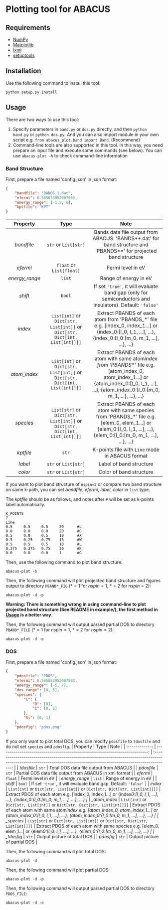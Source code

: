 <!--
 * @Date: 2021-08-21 21:58:06
 * @LastEditors: jiyuyang
 * @LastEditTime: 2022-01-03 17:21:08
 * @Mail: jiyuyang@mail.ustc.edu.cn, 1041176461@qq.com
-->

# Plotting tool for ABACUS

## Requirements

-   [NumPy](https://numpy.org/)
-   [Matplotlib](https://matplotlib.org/)
-   [lxml](https://lxml.de/)
-   [setuptools](https://setuptools.pypa.io/en/latest/index.html)

## Installation

Use the following command to install this tool:

```shell
python setup.py install
```

## Usage

There are two ways to use this tool:

1. Specify parameters in `band.py` or `dos.py` directly, and then `python band.py` or `python dos.py`. And you can also import module in your own script e.g. `from abacus_plot.band import Band`. (Recommend)
2. Command-line tools are also supported in this tool. In this way, you need prepare an input file and execute some commands (see below). You can use `abacus-plot -h` to check command-line information

### Band Structure

First, prepare a file named 'config.json' in json format:

```json
{
    "bandfile": "BANDS_1.dat",
    "efermi": 6.585653952007503,
    "energy_range": [-1.5, 6],
    "kptfile": "KPT"
}
```

|    Property    |                                    Type                                     |                                                                                                Note                                                                                                |
| :------------: | :-------------------------------------------------------------------------: | :------------------------------------------------------------------------------------------------------------------------------------------------------------------------------------------------: |
|   _bandfile_   |                            `str` or `List[str]`                             |                                         Bands data file output from ABACUS. 'BANDS*\*.dat' for band structure and 'PBANDS*\*' for projected band structure                                         |
|    _efermi_    |                          `float` or `List[float]`                           |                                                                                         Fermi level in eV                                                                                          |
| _energy_range_ |                                   `list`                                    |                                                                                       Range of energy in eV                                                                                        |
|    _shift_     |                                   `bool`                                    |                                              If set `'true'`, it will evaluate band gap (only for semiconductors and insulators). Default: `'false'`                                               |
|    _index_     | `List[int]` or `Dict[str, List[int]]` or `Dict[str, Dict[int, List[int]]]]` |                     Extract PBANDS of each atom from 'PBANDS\_\*' file e.g. [index_0, index_1...] or {index_0:[l_0, l_1, ...], ...}, {index_0:{l_0:[m_0, m_1, ...], ...}, ...}                     |
|  _atom_index_  | `List[int]` or `Dict[str, List[int]]` or `Dict[str, Dict[int, List[int]]]]` | Extract PBANDS of each atom with same atom*index from 'PBANDS*\*' file e.g. [atom_index_0, atom_index_1...] or {atom_index_0:[l_0, l_1, ...], ...}, {atom_index_0:{l_0:[m_0, m_1, ...], ...}, ...} |
|   _species_    | `List[str]` or `Dict[str, List[int]]` or `Dict[str, Dict[int, List[int]]]]` |              Extract PBANDS of each atom with same species from 'PBANDS\_\*' file e.g. [elem_0, elem_1...] or {elem_0:[l_0, l_1, ...], ...}, {elem_0:{l_0:[m_0, m_1, ...], ...}, ...}              |
|   _kptfile_    |                                    `str`                                    |                                                                          K-points file with `Line` mode in ABACUS format                                                                           |
|    _label_     |                            `str` or `List[str]`                             |                                                                                      Label of band structure                                                                                       |
|    _color_     |                            `str` or `List[str]`                             |                                                                                      Color of band structure                                                                                       |

If you want to plot band structure of `nspin=2` or compare two band structure on same k-path, you can set _bandfile_, _efermi_, _label_, _color_ in `list` type.

The _kptfile_ should be as follows, and notes after `#` will be set as k-points label automatically.

```shell
K_POINTS
7
Line
0.5     0.5     0.5     20      #L
0.0     0.0     0.0     20      #G
0.5     0.0     0.5     10      #X
0.5     0.25    0.75    15      #W
0.5     0.5     0.5     10      #L
0.375   0.375   0.75    20      #K
0.0     0.0     0.0     1       #G
```

Then, use the following command to plot band structure:

```shell
abacus-plot -b
```

Then, the following command will plot projected band structure and figures output to directory `PBAND*_FIG` ($*=1$ for $nspin=1$, $*=2$ for $nspin=2$):

```shell
abacus-plot -d -p
```

**Warning: There is something wrong in using command-line to plot projected band structure (See README in example/), the first method in [Usage](#Usage) is a better way**.

Then, the following command will output parsed partial DOS to directory `PBAND*_FILE` ($*=1$ for $nspin=1$, $*=2$ for $nspin=2$):

```shell
abacus-plot -d -o
```

### DOS

First, prepare a file named 'config.json' in json format:

```json
{
    "pdosfile": "PDOS",
    "efermi": 6.585653952007503,
    "energy_range": [-5, 7],
    "dos_range": [0, 5],
    "species": {
        "C": {
            "0": [0],
            "1": [0, 1]
        },
        "Si": [0, 1]
    },
    "pdosfig": "pdos.png"
}
```

If you only want to plot total DOS, you can modify `pdosfile` to `tdosfile` and do not set `species` and `pdosfig`.
| Property | Type | Note |
| :------------: | :-------------------------------------------------------------------------: | :-------------------------------------------------------------------------------------------------------------------------------------------------------------------: |
| _tdosfile_ | `str` | Total DOS data file output from ABACUS |
| _pdosfile_ | `str` | Partial DOS data file output from ABACUS in xml format |
| _efermi_ | `float` | Fermi level in eV |
| _energy_range_ | `list` | Range of energy in eV |
| _shift_ | `bool` | If set `'true'`, it will evaluate band gap. Default: `'false'` |
| _index_ | `List[int]` or `Dict[str, List[int]]` or `Dict[str, Dict[str, List[int]]]]` | Extract PDOS of each atom e.g. [index_0, index_1...] or {index*0:[l_0, l_1, ...], ...}, {index_0:{l_0:[m_0, m_1, ...], ...}, ...} |
| \_atom_index* | `List[int]` or `Dict[str, List[int]]` or `Dict[str, Dict[str, List[int]]]]` | Extract PDOS of each atom with same atom*index e.g. [atom_index_0, atom_index_1...] or {atom_index_0:[l_0, l_1, ...], ...}, {atom_index_0:{l_0:[m_0, m_1, ...], ...}, ...} |
| \_species* | `List[str]` or `Dict[str, List[int]]` or `Dict[str, Dict[str, List[int]]]]` | Extract PDOS of each atom with same species e.g. [elem_0, elem_1...] or {elem*0:[l_0, l_1, ...], ...}, {elem_0:{l_0:[m_0, m_1, ...], ...}, ...} |
| \_tdosfig* | `str` | Output picture of total DOS |
| _pdosfig_ | `str` | Output picture of partial DOS |

Then, the following command will plot total DOS:

```shell
abacus-plot -d
```

Then, the following command will plot partial DOS:

```shell
abacus-plot -d -p
```

Then, the following command will output parsed partial DOS to directory `PDOS_FILE`:

```shell
abacus-plot -d -o
```
